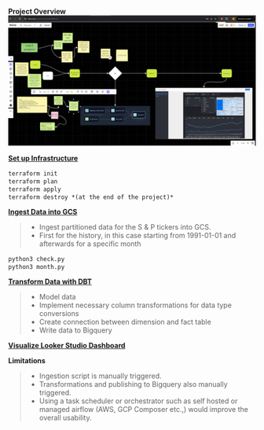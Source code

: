 
**Project Overview**
![trad-fi analytics](image-2.png)

[**Set up Infrastructure**](https://github.com/Otobi1/trad-fi-analytics/blob/master/terraform/main.tf)
```
terraform init
terraform plan
terraform apply 
terraform destroy *(at the end of the project)*
```

[**Ingest Data into GCS**](https://github.com/Otobi1/trad-fi-analytics/blob/master/Scripts/check.py)
> * Ingest partitioned data for the S & P tickers into GCS. 
> * First for the history, in this case starting from 1991-01-01 and afterwards for a specific month

```
python3 check.py
python3 month.py
```

[**Transform Data with DBT**](https://github.com/Otobi1/trad-fi-analytics/tree/master/trad_fi_analytics)
> * Model data
> * Implement necessary column transformations for data type conversions 
> * Create connection between dimension and fact table 
> * Write data to Bigquery

[**Visualize Looker Studio Dashboard**](https://lookerstudio.google.com/reporting/fe89916d-4ae1-43af-ab59-a5ae0e003995/page/k1DFE)

**Limitations**
> * Ingestion script is manually triggered.
> * Transformations and publishing to Bigquery also manually triggered.
> * Using a task scheduler or orchestrator such as self hosted or managed airflow (AWS, GCP Composer etc.,)  would improve the overall usability.